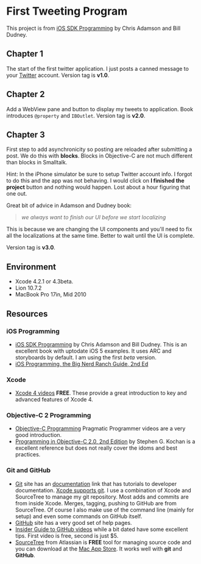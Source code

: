 # First Tweeting Program #

This project is from 
[iOS SDK Programming](http://pragprog.com/book/adios/ios-sdk-development) by Chris Adamson and Bill Dudney.

## Chapter 1 ##

The start of the first twitter application. I just posts a canned message 
to your [Twitter](http://twitter.com/) account. Version tag is **v1.0**.

## Chapter 2 ##

Add a WebView pane and button to display my tweets to application. Book introduces `@property` and `IBOutlet`. Version tag is **v2.0**.

## Chapter 3 ##

First step to add asynchronicity so posting are reloaded after submitting a post.  We do this with **blocks**. Blocks in Objective-C are not much different than blocks in Smalltalk.

Hint: In the iPhone simulator be sure to setup Twitter account info.  I forgot to do this and the app was not behaving. I would click on **I finished the project** button and nothing would happen. Lost about a hour figuring that one out.

Great bit of advice in Adamson and Dudney book:

> *we always want to finish our UI before we start localizing*

This is because we are changing the UI components and you'll need to fix all the localizations at the same time. Better to wait until the UI is complete.

Version tag is **v3.0**.

## Environment ##

* Xcode 4.2.1 or 4.3beta. 
* Lion 10.7.2
* MacBook Pro 17in, Mid 2010

## Resources ##

### iOS Programming ###
* [iOS SDK Programming](http://pragprog.com/book/adios/ios-sdk-development) by Chris Adamson and Bill Dudney.
        This is an excellent book with uptodate iOS 5 examples.  It uses ARC and storyboards by default.  I am using the first *beta* version.
* [iOS Programming, the Big Nerd Ranch Guide, 2nd Ed](http://www.bignerdranch.com/book/ios_programming_the_big_nerd_ranch_guide_nd_edition_)

### Xcode ###
* [Xcode 4 videos](http://pragmaticstudio.com/screencast-tags/xcode4) **FREE**. These
    provide a great introduction to key and advanced features of Xcode 4. 

### Objective-C 2 Programming ###
* [Objective-C Programming](http://pragprog.com/screencasts/v-bdobjc/coding-in-objective-c-2-0) Pragmatic Programmer videos are a very good introduction.
* [Programming in Objective-C 2.0, 2nd Edition](http://www.pearsonhighered.com/educator/product/Programming-in-ObjectiveC-20/9780321566157.page) by Stephen G. Kochan is a excellent reference but does not really cover the idoms and best practices. 

### Git and GitHub ###
* [Git](http://git-scm.com/) site has an [documentation](http://git-scm.com/documentation) link that has tutorials to developer documentation. [Xcode supports git](http://developer.apple.com/library/ios/#documentation/ToolsLanguages/Conceptual/Xcode4UserGuide/SCM/SCM.html#//apple_ref/doc/uid/TP40010215-CH7-SW12). I use a combination of Xcode and SourceTree to manage my git repository.  Most adds and commits are from inside Xcode.  Merges, tagging, pushing to GitHub are from SourceTree.  Of course I also make use of the command line (mainly for setup) and even some commands on GitHub itself.
* [GitHub](http://github.com/) site has a very good set of help pages.
* [Insider Guide to GitHub videos](http://pragprog.com/screencasts/v-scgithub/insider-guide-to-github) while a bit dated have some excellent tips. First video is free, second is just $5.
* [SourceTree](http://www.sourcetreeapp.com/) from Atlassian is **FREE** tool for managing source code and you can download at the [Mac App Store](http://itunes.apple.com/us/app/sourcetree/id411678673?mt=12&ls=1).  It works well with **git** and **GitHub**.  
